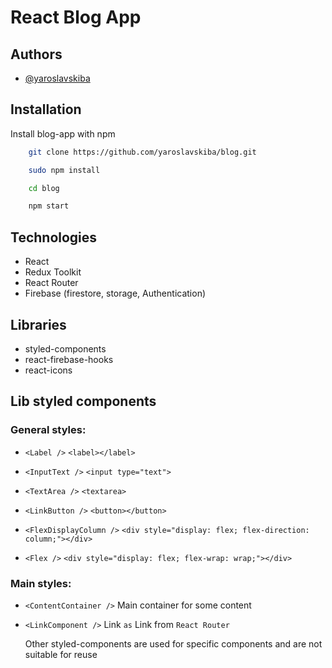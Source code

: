 
# React Blog App

## Authors

- [@yaroslavskiba](https://www.github.com/yaroslavskiba)


## Installation

Install blog-app with npm

```bash
    git clone https://github.com/yaroslavskiba/blog.git

    sudo npm install 

    cd blog

    npm start
```
    
## Technologies

- React
- Redux Toolkit
- React Router
- Firebase (firestore, storage, Authentication)

## Libraries 

- styled-components
- react-firebase-hooks
- react-icons

## Lib styled components
### General styles:

- `<Label />`  `<label></label>`
- `<InputText />` `<input type="text">`
- `<TextArea />` `<textarea>`
- `<LinkButton />` `<button></button>`

- `<FlexDisplayColumn />` `<div style="display: flex; flex-direction: column;"></div>`

- `<Flex />` `<div style="display: flex; flex-wrap: wrap;"></div>`

### Main styles:

- `<ContentContainer />` Main container for some content
- `<LinkComponent />` Link `as` Link from `React Router`

    Other styled-components are used for specific components and are not suitable for reuse
